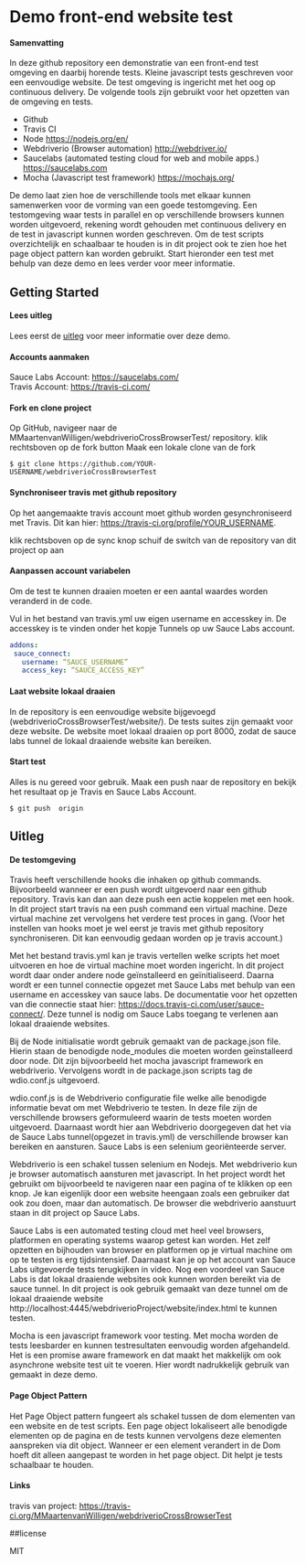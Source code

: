 # Demo front-end website test

#### Samenvatting

In deze github repository een demonstratie van een front-end test omgeving en daarbij horende tests. Kleine javascript tests geschreven voor een eenvoudige website. De test omgeving is ingericht met het oog op continuous delivery. De volgende tools zijn gebruikt voor het opzetten van de omgeving en tests.

- Github
- Travis CI
- Node	https://nodejs.org/en/
- Webdriverio (Browser automation) http://webdriver.io/
- Saucelabs (automated testing cloud for web and mobile apps.) https://saucelabs.com
- Mocha (Javascript test framework) https://mochajs.org/

De demo laat zien hoe de verschillende tools met elkaar kunnen samenwerken voor de vorming van een goede testomgeving. Een testomgeving waar tests in parallel en op verschillende browsers kunnen worden uitgevoerd, rekening wordt gehouden met continuous delivery en de test in javascript kunnen worden geschreven. Om de test scripts overzichtelijk en schaalbaar te houden is in dit project ook te zien hoe het page object pattern kan worden gebruikt. Start hieronder een test met behulp van deze demo en lees verder voor meer informatie.

## Getting Started

#### Lees uitleg

Lees eerst de [uitleg](#Uitleg) voor meer informatie over deze demo. 

#### Accounts aanmaken

Sauce Labs Account: https://saucelabs.com/ <br>
Travis Account: https://travis-ci.com/

#### Fork en clone project
Op GitHub, navigeer naar de MMaartenvanWilligen/webdriverioCrossBrowserTest/ repository.
klik rechtsboven op de fork button
Maak een lokale clone van de fork
``` command
$ git clone https://github.com/YOUR-USERNAME/webdriverioCrossBrowserTest
```
#### Synchroniseer travis met github repository

Op het aangemaakte travis account moet github worden gesynchroniseerd met Travis. Dit kan hier: https://travis-ci.org/profile/YOUR_USERNAME.

klik rechtsboven op de sync knop
schuif de switch van de repository van dit project op aan

#### Aanpassen account variabelen

Om de test te kunnen draaien moeten er een aantal waardes worden veranderd in de code.

Vul in het bestand van travis.yml uw eigen username en accesskey in. De accesskey is te vinden onder het kopje Tunnels op uw Sauce Labs account.

``` yml
addons:
 sauce_connect:
   username: “SAUCE_USERNAME”
   access_key: “SAUCE_ACCESS_KEY”
```
#### Laat website lokaal draaien

In de repository is een eenvoudige website bijgevoegd (webdriverioCrossBrowserTest/website/). De tests suites zijn gemaakt voor deze website. De website moet lokaal draaien op port 8000, zodat de sauce labs tunnel de lokaal draaiende website kan bereiken. 

#### Start test


Alles is nu gereed voor gebruik. Maak een push naar de repository en bekijk het resultaat op je Travis en Sauce Labs Account.

``` command
$ git push  origin
```
## Uitleg

#### De testomgeving

Travis heeft verschillende hooks die inhaken op github commands. Bijvoorbeeld wanneer er een push wordt uitgevoerd naar een github repository. Travis kan dan aan deze push een actie koppelen met een hook. In dit project start travis na een push command een virtual machine. Deze virtual machine zet vervolgens het verdere test proces in gang. (Voor het instellen van hooks moet je wel eerst je travis met github repository synchroniseren. Dit kan eenvoudig gedaan worden op je travis account.)

Met het bestand travis.yml kan je travis vertellen welke scripts het moet uitvoeren en hoe de virtual machine moet worden ingericht. In dit project wordt daar onder andere node geïnstalleerd en geïnitialiseerd. Daarna wordt er een tunnel connectie opgezet met Sauce Labs met behulp van een username en accesskey van sauce labs. De documentatie voor het opzetten van die connectie staat hier: https://docs.travis-ci.com/user/sauce-connect/. Deze tunnel is nodig om Sauce Labs toegang te verlenen aan lokaal draaiende websites. 

Bij de Node initialisatie wordt gebruik gemaakt van de package.json file. Hierin staan de benodigde node_modules die moeten worden geïnstalleerd door node. Dit zijn bijvoorbeeld het mocha javascript framework en webdriverio. Vervolgens wordt in de package.json scripts tag de wdio.conf.js uitgevoerd.

wdio.conf.js is de Webdriverio configuratie file welke alle benodigde informatie bevat om met Webdriverio te testen. In deze file zijn de verschillende browsers geformuleerd waarin de tests moeten worden uitgevoerd. Daarnaast wordt hier aan Webdriverio doorgegeven dat het via de Sauce Labs tunnel(opgezet in travis.yml) de verschillende browser kan bereiken en aansturen. Sauce Labs is een selenium georiënteerde server. 

Webdriverio is een schakel tussen selenium en Nodejs. Met webdriverio kun je browser automatisch aansturen met javascript. In het project wordt het gebruikt om bijvoorbeeld te navigeren naar een pagina of te klikken op een knop. Je kan eigenlijk door een website heengaan zoals een gebruiker dat ook zou doen, maar dan automatisch. De browser die webdriverio aanstuurt staan in dit project op Sauce Labs.

Sauce Labs is een automated testing cloud met heel veel browsers, platformen en operating systems waarop getest kan worden. Het zelf opzetten en bijhouden van browser en  platformen op je virtual machine om op te testen is erg tijdsintensief. Daarnaast kan je op het account van Sauce Labs uitgevoerde tests terugkijken in video. Nog een voordeel van Sauce Labs is dat lokaal draaiende websites ook kunnen worden bereikt via de sauce tunnel. In dit project is ook gebruik gemaakt van deze tunnel om de lokaal draaiende website http://localhost:4445/webdriverioProject/website/index.html te kunnen testen.

Mocha is een javascript framework voor testing. Met mocha worden de tests leesbarder en kunnen testresultaten eenvoudig worden afgehandeld. Het is een promise aware framework en dat maakt het makkelijk om ook asynchrone website test uit te voeren. Hier wordt nadrukkelijk gebruik van gemaakt in deze demo.

#### Page Object Pattern

Het Page Object pattern fungeert als schakel tussen de dom elementen van een website en de test scripts. Een page object lokaliseert alle benodigde elementen op de pagina en de tests kunnen vervolgens deze elementen aanspreken via dit object. Wanneer er een element verandert in de Dom hoeft dit alleen aangepast te worden in het page object. Dit helpt je tests schaalbaar te houden. 

#### Links

travis van project: https://travis-ci.org/MMaartenvanWilligen/webdriverioCrossBrowserTest

##license

MIT

